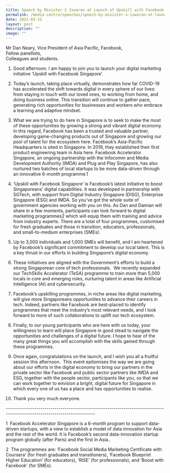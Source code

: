 ```yaml
---
title: Speech by Minister S Iswaran at Launch of Upskill with Facebook Singapore
permalink: /media-centre/speeches/speech-by-minister-s-iswaran-at-launch-of-upskill-with-facebook-singapore/
date: 2021-03-31
layout: post
description: ""
image: ""
---
```

Mr Dan Neary, Vice President of Asia Pacific, Facebook,   
Fellow panellists,   
Colleagues and students.   
  
1. Good afternoon. I am happy to join you to launch your digital marketing initiative ‘Upskill with Facebook Singapore’.   
  
2. Today’s launch, taking place virtually, demonstrates how far COVID-19 has accelerated the shift towards digital in every sphere of our lives: from staying in touch with our loved ones, to working from home, and doing business online. This transition will continue to gather pace, generating rich opportunities for businesses and workers who embrace a learning and adaptive mindset.    
  
3. What we are trying to do here in Singapore is to seek to make the most of these opportunities by growing a strong and vibrant digital economy. In this regard, Facebook has been a trusted and valuable partner, developing game-changing products out of Singapore and growing our pool of talent for the ecosystem here. Facebook’s Asia-Pacific Headquarters is sited in Singapore. In 2019, they established their first product engineering team in Asia here. Facebook Accelerator Singapore, an ongoing partnership with the Infocomm and Media Development Authority (IMDA) and Plug and Play Singapore, has also nurtured two batches of local startups to be more data-driven through an innovative 6-month programme.1    
  
4. ‘Upskill with Facebook Singapore’ is Facebook’s latest initiative to boost Singaporeans’ digital capabilities. It was developed in partnership with SGTech, with support from Digital Industry Singapore (DISG), Enterprise Singapore (ESG) and IMDA. So you’ve got the whole suite of government agencies working with you on this. As Dan and Damian will share in a few moments, participants can look forward to digital marketing programmes2 which will equip them with training and advice from industry experts. There are a total of four programmes, customised for fresh graduates and those in transition, educators, professionals, and small-to-medium enterprises (SMEs).   
  
5. Up to 3,000 individuals and 1,000 SMEs will benefit, and I am heartened by Facebook’s significant commitment to develop our local talent. This is a key thrust in our efforts in building Singapore’s digital economy.  
  
6. These initiatives are aligned with the Government’s efforts to build a strong Singaporean core of tech professionals.  We recently expanded our TechSkills Accelerator (TeSA) programme to train more than 5,000 locals in core and emerging roles, nurturing talent in areas like Artificial Intelligence (AI) and cybersecurity.   
  
7. Facebook’s upskilling programmes, in niche areas like digital marketing, will give more Singaporeans opportunities to advance their careers in tech. Indeed, partners like Facebook are best-placed to identify programmes that meet the industry’s most relevant needs, and I look forward to more of such collaborations to uplift our tech ecosystem.   
  
8. Finally, to our young participants who are here with us today, your willingness to learn will place Singapore in good stead to navigate the opportunities and challenges of a digital future. I hope to hear of the many great things you will accomplish with the skills gained through these programmes.   
  
9. Once again, congratulations on the launch, and I wish you all a fruitful session this afternoon.  This event epitomises the way we are going about our efforts in the digital economy to bring our partners in the private sector like Facebook and public sector partners like IMDA and ESG, together with the people sector, participants like you, so that we can work together to envision a bright, digital future for Singapore in which every one of us has a place and has opportunities to realise.  
  
10. Thank you very much everyone.   
  
\--------------------------------------------------------------------------------------------------------------------------

1  Facebook Accelerator Singapore is a 6-month program to support data-driven startups, with a view to establish a model of data innovation for Asia and the rest of the world. It is Facebook’s second data-innovation startup program globally (after Paris) and the first in Asia..  
  
2  The programmes are: ‘Facebook Social Media Marketing Certificate with Coursera’ (for fresh graduates and transitioners), ‘Facebook Blueprint Higher Education’ (for educators), ‘RISE’ (for professionals), and ‘Boost with Facebook’ (for SMEs).
